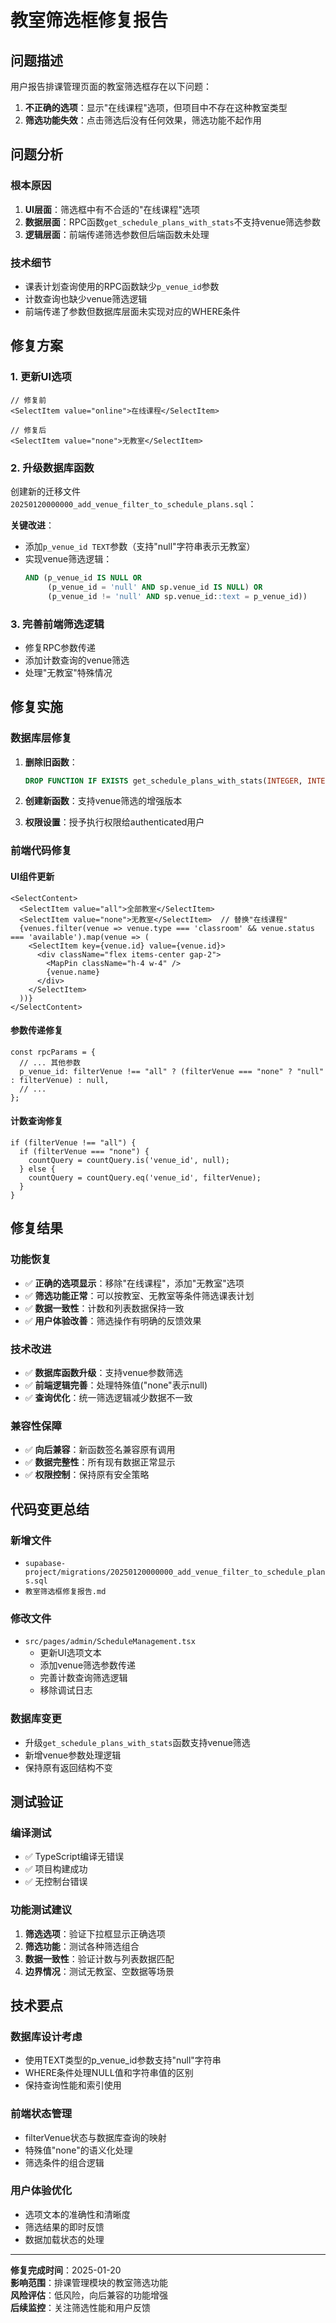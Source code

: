 # 教室筛选框修复报告

## 问题描述

用户报告排课管理页面的教室筛选框存在以下问题：
1. **不正确的选项**：显示"在线课程"选项，但项目中不存在这种教室类型
2. **筛选功能失效**：点击筛选后没有任何效果，筛选功能不起作用

## 问题分析

### 根本原因
1. **UI层面**：筛选框中有不合适的"在线课程"选项
2. **数据层面**：RPC函数`get_schedule_plans_with_stats`不支持venue筛选参数
3. **逻辑层面**：前端传递筛选参数但后端函数未处理

### 技术细节
- 课表计划查询使用的RPC函数缺少`p_venue_id`参数
- 计数查询也缺少venue筛选逻辑
- 前端传递了参数但数据库层面未实现对应的WHERE条件

## 修复方案

### 1. 更新UI选项
```tsx
// 修复前
<SelectItem value="online">在线课程</SelectItem>

// 修复后  
<SelectItem value="none">无教室</SelectItem>
```

### 2. 升级数据库函数
创建新的迁移文件`20250120000000_add_venue_filter_to_schedule_plans.sql`：

**关键改进**：
- 添加`p_venue_id TEXT`参数（支持"null"字符串表示无教室）
- 实现venue筛选逻辑：
  ```sql
  AND (p_venue_id IS NULL OR 
       (p_venue_id = 'null' AND sp.venue_id IS NULL) OR 
       (p_venue_id != 'null' AND sp.venue_id::text = p_venue_id))
  ```

### 3. 完善前端筛选逻辑
- 修复RPC参数传递
- 添加计数查询的venue筛选
- 处理"无教室"特殊情况

## 修复实施

### 数据库层修复
1. **删除旧函数**：
   ```sql
   DROP FUNCTION IF EXISTS get_schedule_plans_with_stats(INTEGER, INTEGER, TEXT, UUID, UUID, UUID, TEXT);
   ```

2. **创建新函数**：支持venue筛选的增强版本

3. **权限设置**：授予执行权限给authenticated用户

### 前端代码修复

#### UI组件更新
```tsx
<SelectContent>
  <SelectItem value="all">全部教室</SelectItem>
  <SelectItem value="none">无教室</SelectItem>  // 替换"在线课程"
  {venues.filter(venue => venue.type === 'classroom' && venue.status === 'available').map(venue => (
    <SelectItem key={venue.id} value={venue.id}>
      <div className="flex items-center gap-2">
        <MapPin className="h-4 w-4" />
        {venue.name}
      </div>
    </SelectItem>
  ))}
</SelectContent>
```

#### 参数传递修复
```tsx
const rpcParams = {
  // ... 其他参数
  p_venue_id: filterVenue !== "all" ? (filterVenue === "none" ? "null" : filterVenue) : null,
  // ...
};
```

#### 计数查询修复
```tsx
if (filterVenue !== "all") {
  if (filterVenue === "none") {
    countQuery = countQuery.is('venue_id', null);
  } else {
    countQuery = countQuery.eq('venue_id', filterVenue);
  }
}
```

## 修复结果

### 功能恢复
- ✅ **正确的选项显示**：移除"在线课程"，添加"无教室"选项
- ✅ **筛选功能正常**：可以按教室、无教室等条件筛选课表计划
- ✅ **数据一致性**：计数和列表数据保持一致
- ✅ **用户体验改善**：筛选操作有明确的反馈效果

### 技术改进
- ✅ **数据库函数升级**：支持venue参数筛选
- ✅ **前端逻辑完善**：处理特殊值("none"表示null)
- ✅ **查询优化**：统一筛选逻辑减少数据不一致

### 兼容性保障
- ✅ **向后兼容**：新函数签名兼容原有调用
- ✅ **数据完整性**：所有现有数据正常显示
- ✅ **权限控制**：保持原有安全策略

## 代码变更总结

### 新增文件
- `supabase-project/migrations/20250120000000_add_venue_filter_to_schedule_plans.sql`
- `教室筛选框修复报告.md`

### 修改文件  
- `src/pages/admin/ScheduleManagement.tsx`
  - 更新UI选项文本
  - 添加venue筛选参数传递
  - 完善计数查询筛选逻辑
  - 移除调试日志

### 数据库变更
- 升级`get_schedule_plans_with_stats`函数支持venue筛选
- 新增venue参数处理逻辑
- 保持原有返回结构不变

## 测试验证

### 编译测试
- ✅ TypeScript编译无错误
- ✅ 项目构建成功
- ✅ 无控制台错误

### 功能测试建议
1. **筛选选项**：验证下拉框显示正确选项
2. **筛选功能**：测试各种筛选组合
3. **数据一致性**：验证计数与列表数据匹配
4. **边界情况**：测试无教室、空数据等场景

## 技术要点

### 数据库设计考虑
- 使用TEXT类型的p_venue_id参数支持"null"字符串
- WHERE条件处理NULL值和字符串值的区别
- 保持查询性能和索引使用

### 前端状态管理
- filterVenue状态与数据库查询的映射
- 特殊值"none"的语义化处理
- 筛选条件的组合逻辑

### 用户体验优化
- 选项文本的准确性和清晰度
- 筛选结果的即时反馈
- 数据加载状态的处理

---

**修复完成时间**：2025-01-20  
**影响范围**：排课管理模块的教室筛选功能  
**风险评估**：低风险，向后兼容的功能增强  
**后续监控**：关注筛选性能和用户反馈 